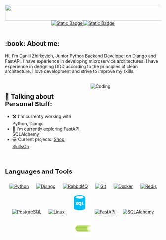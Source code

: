 <div align="center">
  <img src="https://readme-typing-svg.herokuapp.com/?lines=Hello,+There!+👋;I'm+Daniil+Zhirkevich;Nice+to+meet+you!&center=true&size=30" align="center" height="50" width="600" />
</div>

<div align="center">
  <a href="https://www.linkedin.com/in/daniil-zhirkevich-673b57322/">
    <img alt="Static Badge" src="https://img.shields.io/badge/LinkedIn-blue?style=for-the-badge&logo=linkedin" />
  </a>
  <a href="https://t.me/lzjs24">
    <img alt="Static Badge" src="https://img.shields.io/badge/Telegram-%2300BFFF?style=for-the-badge&logo=telegram&logoColor=white" />
  </a>
</div>

<br />

<div>
  <h2>:book: About me:</h2>
  <p>Hi, I'm Daniil Zhirkevich, Junior Python Backend Developer on Django and FastAPI. I have experience in developing microservice architectures. I have experience in designing DDD according to the principles of clean architecture. I love development and strive to improve my skills.</p>
</div>

<br />

<div style="display: flex; justify-content: space-between; align-items: flex-start;">
  <div style="width: 50%;">
    <h2>🔨 Talking about Personal Stuff:</h2>
    <ul>
      <li>🛠 I'm currently working with Python, Django</li>
      <li>🚀 I'm currently exploring FastAPI, SQLAlchemy</li>
      <li>💻 Current projects: <a href="https://github.com/Vae1ocks/Shop">Shop</a>, <a href="https://github.com/Vae1ocks/SkillsOn">SkillsOn</a></li>
    </ul>
  </div>

  <div style="width: 45%; margin-left: 20px;">
    <img src="https://raw.githubusercontent.com/iampavangandhi/iampavangandhi/master/gifs/coder.gif" alt="Coding" style="width: 100%;" />
  </div>
</div>


<br />

## Languages and Tools
<div align="center">
  <a href="https://www.python.org/" target="_blank"><img style="margin: 10px" src="https://profilinator.rishav.dev/skills-assets/python-original.svg" alt="Python" height="50" /></a>
  <a href="https://www.djangoproject.com/" target="_blank"><img style="margin: 10px" src="https://profilinator.rishav.dev/skills-assets/django-original.svg" alt="Django" height="50" /></a>
  <a href="https://www.rabbitmq.com/" target="_blank"><img style="margin: 10px" src="https://profilinator.rishav.dev/skills-assets/rabbitmq-icon.svg" alt="RabbitMQ" height="48" /></a>
  <a href="https://github.com/" target="_blank"><img style="margin: 10px" src="https://profilinator.rishav.dev/skills-assets/git-scm-icon.svg" alt="Git" height="50" /></a>
  <a href="https://www.docker.com/" target="_blank"><img style="margin: 10px" src="https://profilinator.rishav.dev/skills-assets/docker-original-wordmark.svg" alt="Docker" height="50" /></a>
  <a href="https://redis.io/" target="_blank"><img style="margin: 10px" src="https://profilinator.rishav.dev/skills-assets/redis-original-wordmark.svg" alt="Redis" height="50" /></a>
  <a href="https://www.postgresql.org/" target="_blank"><img style="margin: 10px" src="https://profilinator.rishav.dev/skills-assets/postgresql-original-wordmark.svg" alt="PostgreSQL" height="50" /></a>
  <a href="https://www.linux.org/" target="_blank"><img style="margin: 10px" src="https://profilinator.rishav.dev/skills-assets/linux-original.svg" alt="Linux" height="50" /></a>
  <a href="" target="_blank"><img style="margin: 10px" src="img/sql-database-generic.svg" alt="SQL" height="50" /></a>
  <a href="https://fastapi.tiangolo.com/" height="40" alt="fastapi logo" target="_blank"><img style="margin: 10px" src="https://cdn.jsdelivr.net/gh/devicons/devicon/icons/fastapi/fastapi-original.svg" alt="FastAPI" height="50" /></a>
  <a href="https://www.sqlalchemy.org/" target="_blank"><img style="margin: 10px" src="https://cdn.jsdelivr.net/gh/devicons/devicon/icons/sqlalchemy/sqlalchemy-original.svg" alt="SQLAlchemy" height="50" /></a>
  <a href="https://docs.celeryq.dev/en/stable/" target="_blank"><img style="margin: 10px" src="img/celery.png" alt="Celery" height="50" /></a>

</div>
<br />

